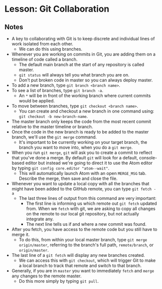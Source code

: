 # Lesson: Git Collaboration

## Notes

- A key to collaborating with Git is to keep discrete and individual lines of work isolated from each other.
  - We can do this using branches.
- Whenever you are working on commits in Git, you are adding them on a timeline of code called a branch.
  - The default main branch at the start of any repository is called master.
  - `git status` will always tell you what branch you are on.
  - Don't put broken code in master so you can always deploy master.
- To add a new branch, type `git branch <branch name>`.
- To see a list of branches, type `git branch -a`.
  - An `*` will be in front of the working branch where current commits would be applied.
- To move between branches, type `git checkout <branch name>`.
  - You can create and checkout a new branch in one command using: `git checkout -b new-branch-name`.
- The master branch only keeps the code from the most recent commit relative to the master timeline or branch.
- Once the code in the new branch is ready to be added to the master branch, we'll use the `git merge` command.
  - It's important to be currently working on your target branch, the branch you want to move into, when you do a `git merge`.
- When you run `git merge`, `git` will ask you to create a commit to reflect that you've done a merge. By default `git` will look for a default, console-based editor but instead we're going to direct it to use the Atom editor by typing `git config core.editor "atom--wait"`.
  - This will automatically launch Atom with an open `MERGE_MSG` tab. Describe the merge, then save and close the file.
- Whenever you want to update a local copy with all the branches that might have been added to the GitHub remote, you can type `git fetch -a`
  - The last three lines of output from this command are very important:
    - The first line is informing us which remote out `git fetch` updated from. When we `fetch` with git, we are asking to copy all changes on the remote to our local git repository, but not actually integrate any.
    - The next line tells us if and where a new commit was found.
- After you fetch, you have access to the remote code but you still have to merge it.
  - To do this, from within your local master branch, type `git merge origin/master`, referring to the branch's full path, `remote/branch`, or `origin/master`.
- The last line of a `git fetch` will display any new branches created.
  - We can access this with `git checkout`, which will trigger Git to make a local branch to track that remote and switch to that branch.
- Generally, if you are in `master` you want to immediately `fetch` and `merge` any changes to the remote master.
  - Do this more simply by typing `git pull`.
  